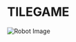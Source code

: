 # TILEGAME
![Robot Image]([https://github.com/hiimanshii/Tile-Based-Game-BOB-s-world/blob/dda2c64faf237ccccc262c3efc88d3f38e167968/WhatsApp%20Image%202024-07-08%20at%2013.55.12.jpeg])

